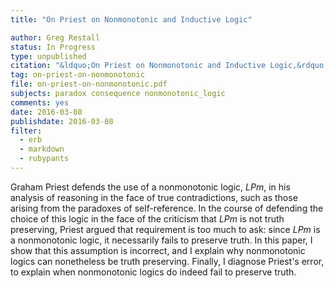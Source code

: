 ```yaml
---
title: "On Priest on Nonmonotonic and Inductive Logic"

author: Greg Restall
status: In Progress
type: unpublished
citation: "&ldquo;On Priest on Nonmonotonic and Inductive Logic,&rdquo; to appear in <em>Thought</em>."
tag: on-priest-on-nonmonotonic
file: on-priest-on-nonmonotonic.pdf
subjects: paradox consequence nonmonotonic_logic 
comments: yes
date: 2016-03-08
publishdate: 2016-03-08
filter:
  - erb
  - markdown
  - rubypants
---
```

Graham Priest defends the use of a nonmonotonic logic, _LPm_, in his analysis of reasoning in the face of true contradictions, such as those arising from the paradoxes of self-reference. In the course of defending the choice of this logic in the face of the criticism that _LPm_ is not truth preserving, Priest argued that requirement is too much to ask: since _LPm_ is a nonmonotonic logic, it necessarily fails to preserve truth. In this paper, I show that this assumption is incorrect, and I explain why nonmonotonic logics can nonetheless be truth preserving. Finally, I diagnose Priest's error, to explain when nonmonotonic logics do indeed fail to preserve truth.
